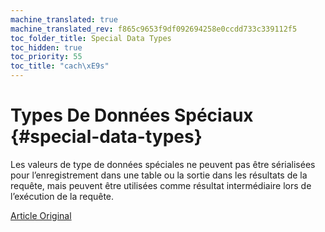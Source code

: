 ```yaml
---
machine_translated: true
machine_translated_rev: f865c9653f9df092694258e0ccdd733c339112f5
toc_folder_title: Special Data Types
toc_hidden: true
toc_priority: 55
toc_title: "cach\xE9s"
---
```


# Types De Données Spéciaux {#special-data-types}

Les valeurs de type de données spéciales ne peuvent pas être sérialisées pour l’enregistrement dans une table ou la sortie dans les résultats de la requête, mais peuvent être utilisées comme résultat intermédiaire lors de l’exécution de la requête.

[Article Original](https://clickhouse.tech/docs/en/data_types/special_data_types/) <!--hide-->

